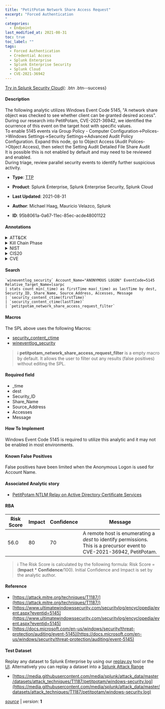 ```yaml
---
title: "PetitPotam Network Share Access Request"
excerpt: "Forced Authentication
"
categories:
  - Endpoint
last_modified_at: 2021-08-31
toc: true
toc_label: ""
tags:
  - Forced Authentication
  - Credential Access
  - Splunk Enterprise
  - Splunk Enterprise Security
  - Splunk Cloud
  - CVE-2021-36942
---
```




[Try in Splunk Security Cloud](https://www.splunk.com/en_us/products/cyber-security.html){: .btn .btn--success}

#### Description

The following analytic utilizes Windows Event Code 5145, "A network share object was checked to see whether client can be granted desired access". During our research into PetitPotam, CVE-2021-36942, we identified the ocurrence of this event on the target host with specific values. \
To enable 5145 events via Group Policy - Computer Configuration->Polices->Windows Settings->Security Settings->Advanced Audit Policy Configuration. Expand this node, go to Object Access (Audit Polices->Object Access), then select the Setting Audit Detailed File Share Audit \
It is possible this is not enabled by default and may need to be reviewed and enabled. \
During triage, review parallel security events to identify further suspicious activity.

- **Type**: [TTP](https://github.com/splunk/security_content/wiki/Detection-Analytic-Types)
- **Product**: Splunk Enterprise, Splunk Enterprise Security, Splunk Cloud

- **Last Updated**: 2021-08-31
- **Author**: Michael Haag, Mauricio Velazco, Splunk
- **ID**: 95b8061a-0a67-11ec-85ec-acde48001122


#### Annotations

<details>
  <summary>ATT&CK</summary>

<div markdown="1">


| ID             | Technique        |  Tactic             |
| -------------- | ---------------- |-------------------- |
| [T1187](https://attack.mitre.org/techniques/T1187/) | Forced Authentication | Credential Access |

</div>
</details>


<details>
  <summary>Kill Chain Phase</summary>

<div markdown="1">

* Exploitation


</div>
</details>


<details>
  <summary>NIST</summary>

<div markdown="1">



</div>
</details>

<details>
  <summary>CIS20</summary>

<div markdown="1">



</div>
</details>

<details>
  <summary>CVE</summary>

<div markdown="1">
| ID          | Summary | [CVSS](https://nvd.nist.gov/vuln-metrics/cvss) |
| ----------- | ----------- | -------------- |
| [CVE-2021-36942](https://nvd.nist.gov/vuln/detail/CVE-2021-36942) | Windows LSA Spoofing Vulnerability | 5.0 |



</div>
</details>

#### Search 

```
`wineventlog_security` Account_Name="ANONYMOUS LOGON" EventCode=5145 Relative_Target_Name=lsarpc 
| stats count min(_time) as firstTime max(_time) as lastTime by dest, Security_ID, Share_Name, Source_Address, Accesses, Message 
| `security_content_ctime(firstTime)` 
| `security_content_ctime(lastTime)` 
| `petitpotam_network_share_access_request_filter`
```

#### Macros
The SPL above uses the following Macros:
* [security_content_ctime](https://github.com/splunk/security_content/blob/develop/macros/security_content_ctime.yml)
* [wineventlog_security](https://github.com/splunk/security_content/blob/develop/macros/wineventlog_security.yml)

> :information_source:
> **petitpotam_network_share_access_request_filter** is a empty macro by default. It allows the user to filter out any results (false positives) without editing the SPL.

#### Required field
* _time
* dest
* Security_ID
* Share_Name
* Source_Address
* Accesses
* Message


#### How To Implement
Windows Event Code 5145 is required to utilize this analytic and it may not be enabled in most environments.

#### Known False Positives
False positives have been limited when the Anonymous Logon is used for Account Name.

#### Associated Analytic story
* [PetitPotam NTLM Relay on Active Directory Certificate Services](/stories/petitpotam_ntlm_relay_on_active_directory_certificate_services)




#### RBA

| Risk Score  | Impact      | Confidence   | Message      |
| ----------- | ----------- |--------------|--------------|
| 56.0 | 80 | 70 | A remote host is enumerating a $dest$ to identify permissions. This is a precursor event to CVE-2021-36942, PetitPotam. |


> :information_source:
> The Risk Score is calculated by the following formula: Risk Score = (**Impact** * **Confidence**/100). Initial Confidence and Impact is set by the analytic author. 

#### Reference

* [https://attack.mitre.org/techniques/T1187/](https://attack.mitre.org/techniques/T1187/)
* [https://www.ultimatewindowssecurity.com/securitylog/encyclopedia/event.aspx?eventid=5145](https://www.ultimatewindowssecurity.com/securitylog/encyclopedia/event.aspx?eventid=5145)
* [https://docs.microsoft.com/en-us/windows/security/threat-protection/auditing/event-5145](https://docs.microsoft.com/en-us/windows/security/threat-protection/auditing/event-5145)



#### Test Dataset
Replay any dataset to Splunk Enterprise by using our [replay.py](https://github.com/splunk/attack_data#using-replaypy) tool or the [UI](https://github.com/splunk/attack_data#using-ui).
Alternatively you can replay a dataset into a [Splunk Attack Range](https://github.com/splunk/attack_range#replay-dumps-into-attack-range-splunk-server)


* [https://media.githubusercontent.com/media/splunk/attack_data/master/datasets/attack_techniques/T1187/petitpotam/windows-security.log](https://media.githubusercontent.com/media/splunk/attack_data/master/datasets/attack_techniques/T1187/petitpotam/windows-security.log)



[*source*](https://github.com/splunk/security_content/tree/develop/detections/endpoint/petitpotam_network_share_access_request.yml) \| *version*: **1**
